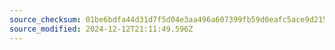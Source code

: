 ```yaml
---
source_checksum: 01be6bdfa44d31d7f5d04e3aa496a607399fb59d0eafc5ace9d215b92c5cd30c
source_modified: 2024-12-12T21:11:49.596Z
---
```


